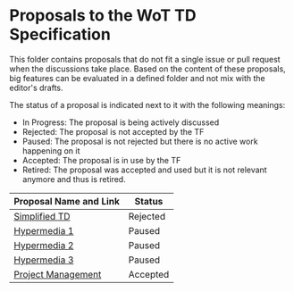 # Proposals to the WoT TD Specification

This folder contains proposals that do not fit a single issue or pull request when the discussions take place.
Based on the content of these proposals, big features can be evaluated in a defined folder and not mix with the editor's drafts.

The status of a proposal is indicated next to it with the following meanings:

- In Progress: The proposal is being actively discussed
- Rejected: The proposal is not accepted by the TF
- Paused: The proposal is not rejected but there is no active work happening on it
- Accepted: The proposal is in use by the TF
- Retired: The proposal was accepted and used but it is not relevant anymore and thus is retired.

| Proposal Name and Link                               | Status   |
| ---------------------------------------------------- | -------- |
| [Simplified TD](./simplified-td/index.html)          | Rejected |
| [Hypermedia 1](./hypermedia-control/README.md)       | Paused   |
| [Hypermedia 2](./hypermedia-control-2/README.md)     | Paused   |
| [Hypermedia 3](./hypermedia-control-3/README.md)     | Paused   |
| [Project Management](./project-management/README.md) | Accepted |
